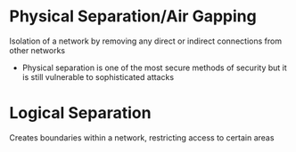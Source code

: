 # Physical Separation/Air Gapping

Isolation of a network by removing any direct or indirect connections from other networks

- Physical separation is one of the most secure methods of security but it is still vulnerable to sophisticated attacks

# Logical Separation

Creates boundaries within a network, restricting access to certain areas